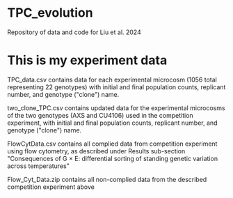 # TPC_evolution
Repository of data and code for Liu et al. 2024

# This is my experiment data
TPC_data.csv contains data for each experimental microcosm (1056 total representing 22 genotypes) with initial and final population counts, replicant number, and genotype ("clone") name. 

two_clone_TPC.csv contains updated data for the experimental microcosms of the two genotypes (AXS and CU4106) used in the competition experiment, with initial and final population counts, replicant number, and genotype ("clone") name. 

FlowCytData.csv contains all complied data from competition experiment using flow cytometry, as described under Results sub-section "Consequences of G × E: differential sorting of standing genetic variation across temperatures"

Flow_Cyt_Data.zip contains all non-complied data from the described competition experiment above
